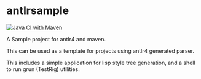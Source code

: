 # antlrsample

[![Java CI with Maven](https://github.com/HiroShinke/antlrsample/actions/workflows/maven.yml/badge.svg)](https://github.com/HiroShinke/antlrsample/actions/workflows/maven.yml)

A Sample project for antlr4 and maven.

This can be used as a template for projects using antlr4 generated parser.

This includes a simple application for lisp style tree generation,
and a shell to run grun (TestRig) utilities.
